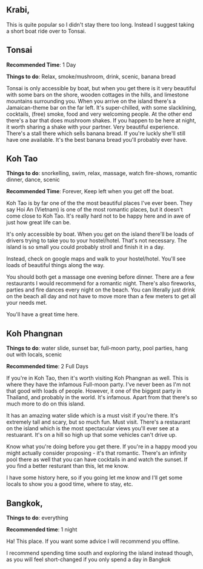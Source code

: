 ## Krabi,

This is quite popular so I didn't stay there too long. Instead I suggest taking a short boat ride over to Tonsai.

## Tonsai

**Recommended Time**: 1 Day

**Things to do**: Relax, smoke/mushroom, drink, scenic, banana bread

Tonsai is only accessible by boat, but when you get there is it very beautiful with some bars on the shore, wooden cottages in the hills, and limestone mountains surrounding you.
When you arrive on the island there's a Jamaican-theme bar on the far left. It's super-chilled, with some slacklining, cocktails, (free) smoke, food and very welcoming people.
At the other end there's a bar that does mushroom shakes. If you happen to be here at night, it worth sharing a shake with your partner. Very beautiful experience.
There's a stall there which sells banana bread. If you're luckly she'll still have one available. It's the best banana bread you'll probably ever have.

## Koh Tao

**Things to do**: snorkelling, swim, relax, massage, watch fire-shows, romantic dinner, dance, scenic

**Recommended Time**: Forever, Keep left when you get off the boat.

Koh Tao is by far one of the the most beautiful places I've ever been. They say Hoi An (Vietnam) is one of the most romantic places, but it doesn't come close to Koh Tao. It's really hard not to be happy here and in awe of just how great life can be.

It's only accessible by boat. When you get on the island there'll be loads of drivers trying to take you to your hostel/hotel. That's not necessary. The island is so small you could probably stroll and finish it in a day.

Instead, check on google maps and walk to your hostel/hotel. You'll see loads of beautiful things along the way.

You should both get a massage one evening before dinner. There are a few restaurants I would recommend for a romantic night. There's also fireworks, parties and fire dances every night on the beach. You can literally just drink on the beach all day and not have to move more than a few meters to get all your needs met.

You'll have a great time here.

## Koh Phangnan

**Things to do**: water slide, sunset bar, full-moon party, pool parties, hang out with locals, scenic

**Recommended time**: 2 Full Days

If you're in Koh Tao, then it's worth visiting Koh Phangnan as well. This is where they have the infamous Full-moon party. I've never been as I'm not that good with loads of people. However, it one of the biggest party in Thailand, and probably in the world. It's infamous.
Apart from that there's so much more to do on this island.

It has an amazing water slide which is a must visit if you're there. It's extremely tall and scary, but so much fun. Must visit.
There's a restaurant on the island which is the most spectacular views you'll ever see at a restuarant. It's on a hill so high up that some vehicles can't drive up.

Know what you're doing before you get there. If you're in a happy mood you might actually consider proposing - it's that romantic.
There's an infinity pool there as well that you can have cocktails in and watch the sunset.
If you find a better resturant than this, let me know.

I have some history here, so if you going let me know and I'll get some locals to show you a good time, where to stay, etc.

## Bangkok,

**Things to do**: everything

**Recommended time**: 1 night

Ha! This place. If you want some advice I will recommend you offline.

I recommend spending time south and exploring the island instead though, as you will feel short-changed if you only spend a day in Bangkok
